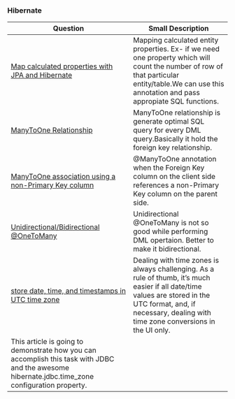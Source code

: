  ### Hibernate
 Question | Small Description
 ------------ | -------------|
 [Map calculated properties with JPA and Hibernate](https://vladmihalcea.com/how-to-map-calculated-properties-with-jpa-and-hibernate-formula-annotation/) | Mapping calculated entity properties. Ex- if we need one property which will count the number of row of that particular entity/table.We can use this annotation and pass appropiate SQL functions.|
 [ManyToOne Relationship](/src/test/java/hibernate/association/manyToOne) | ManyToOne relationship is generate optimal SQL query for every DML query.Basically it hold the foreign key relationship. |
 [ManyToOne association using a non-Primary Key column](https://vladmihalcea.com/how-to-map-a-manytoone-association-using-a-non-primary-key-column/) | @ManyToOne annotation when the Foreign Key column on the client side references a non-Primary Key column on the parent side.|
 [Unidirectional/Bidirectional @OneToMany](https://vladmihalcea.com/the-best-way-to-map-a-onetomany-association-with-jpa-and-hibernate/) | Unidirectional @OneToMany is not so good while performing DML opertaion. Better to make it bidirectional. |
 [store date, time, and timestamps in UTC time zone](https://vladmihalcea.com/how-to-store-date-time-and-timestamps-in-utc-time-zone-with-jdbc-and-hibernate/) | Dealing with time zones is always challenging. As a rule of thumb, it’s much easier if all date/time values are stored in the UTC format, and, if necessary, dealing with time zone conversions in the UI only.
This article is going to demonstrate how you can accomplish this task with JDBC and the awesome hibernate.jdbc.time_zone configuration property. |

